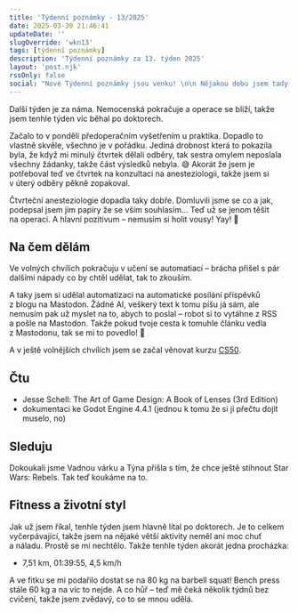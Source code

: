 ```yaml
---
title: 'Týdenní poznámky - 13/2025'
date: 2025-03-30 21:46:41
updateDate: ''
slugOverride: 'wkn13'
tags: [týdenní poznámky]
description: 'Týdenní poznámky za 13. týden 2025'
layout: 'post.njk'
rssOnly: false
social: "Nové Týdenní poznámky jsou venku! \n\n Nějakou dobu jsem tady na ně nedával odkaz, ale to se teď změní. Jak? To se dozvíš v článku. 🙂"
---
```

Další týden je za náma. Nemocenská pokračuje a operace se blíží, takže jsem tenhle týden víc běhal po doktorech.

Začalo to v pondělí předoperačním vyšetřením u praktika. Dopadlo to vlastně skvěle, všechno je v pořádku. Jediná drobnost která to pokazila byla, že když mi minulý čtvrtek dělali odběry, tak sestra omylem neposlala všechny žádanky, takže část výsledků nebyla. 😅 Akorát že jsem je potřeboval teď ve čtvrtek na konzultaci na anesteziologii, takže jsem si v úterý odběry pěkně zopakoval.

Čtvrteční anesteziologie dopadla taky dobře. Domluvili jsme se co a jak, podepsal jsem jim papíry že se vším souhlasím… Teď už se jenom těšit na operaci. A hlavní pozitivum – nemusím si holit vousy! Yay! 🥳

## Na čem dělám

Ve volných chvílích pokračuju v učení se automatiací – brácha přišel s pár dalšími nápady co by chtěl udělat, tak to zkouším.

A taky jsem si udělal automatizaci na automatické posílání příspěvků z blogu na Mastodon. Žádné AI, veškerý text k tomu píšu já sám, ale nemusím pak už myslet na to, abych to poslal – robot si to vytáhne z RSS a pošle na Mastodon. Takže pokud tvoje cesta k tomuhle článku vedla z Mastodonu, tak se mi to povedlo! 🙂

A v ještě volnějších chvílích jsem se začal věnovat kurzu [CS50](https://pll.harvard.edu/course/cs50-introduction-computer-science). 

## Čtu

- Jesse Schell: The Art of Game Design: A Book of Lenses (3rd Edition)
- dokumentaci ke Godot Engine 4.4.1 (jednou k tomu že si ji přečtu dojít muselo, no)

## Sleduju

Dokoukali jsme Vadnou várku a Týna přišla s tím, že chce ještě stihnout Star Wars: Rebels. Tak teď koukáme na to.

## Fitness a životní styl

Jak už jsem říkal, tenhle týden jsem hlavně lítal po doktorech. Je to celkem vyčerpávající, takže jsem na nějaké větší aktivity neměl ani moc chuť a náladu. Prostě se mi nechtělo. Takže tenhle týden akorát jedna procházka:

- 7,51 km, 01:39:55, 4,5 km/h

A ve fitku se mi podařilo dostat se na 80 kg na barbell squat! Bench press stále 60 kg a na víc to nejde. A co hůř – teď mě čeká několik týdnů bez cvičení, takže jsem zvědavý, co to se mnou udělá.